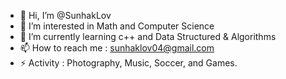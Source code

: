 - 👋 Hi, I’m @SunhakLov
- 👀 I’m interested in Math and Computer Science 
- 🌱 I’m currently learning c++ and Data Structured & Algorithms 
- 📫 How to reach me : sunhaklov04@gmail.com
- ⚡ Activity : Photography, Music, Soccer, and Games.

<!---
SunhakLov/SunhakLov is a ✨ special ✨ repository because its `README.md` (this file) appears on your GitHub profile.
You can click the Preview link to take a look at your changes.
--->
